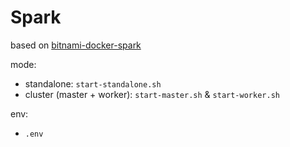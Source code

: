# Spark

based on [bitnami-docker-spark](https://github.com/bitnami/bitnami-docker-spark)

mode:

- standalone: `start-standalone.sh`
- cluster (master + worker): `start-master.sh` & `start-worker.sh`

env:

- `.env`
